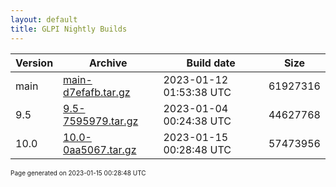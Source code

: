 ```yaml
---
layout: default
title: GLPI Nightly Builds
---
```


Version|Archive|Build date|Size
---|---|---|---
main|[main-d7efafb.tar.gz](main-d7efafb.tar.gz)|2023-01-12 01:53:38 UTC|61927316
9.5|[9.5-7595979.tar.gz](9.5-7595979.tar.gz)|2023-01-04 00:24:38 UTC|44627768
10.0|[10.0-0aa5067.tar.gz](10.0-0aa5067.tar.gz)|2023-01-15 00:28:48 UTC|57473956

<font size="1">Page generated on 2023-01-15 00:28:48 UTC</font>

